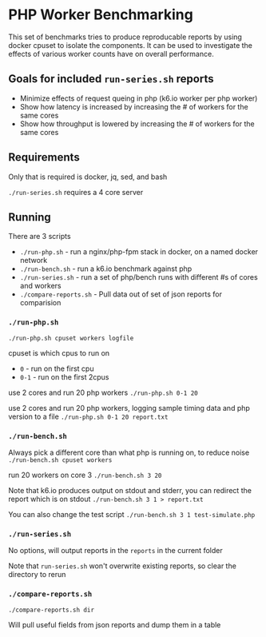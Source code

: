 # PHP Worker Benchmarking

This set of benchmarks tries to produce reproducable reports by using docker cpuset to isolate the
components.  It can be used to investigate the effects of various worker counts have on overall performance.

## Goals for included `run-series.sh` reports
* Minimize effects of request queing in php (k6.io worker per php worker)
* Show how latency is increased by increasing the # of workers for the same cores
* Show how throughput is lowered by increasing the # of workers for the same cores

## Requirements
Only that is required is docker, jq, sed, and bash

`./run-series.sh` requires a 4 core server

## Running
There are 3 scripts
* `./run-php.sh` - run a nginx/php-fpm stack in docker, on a named docker network
* `./run-bench.sh` - run a k6.io benchmark against php
* `./run-series.sh` - run a set of php/bench runs with different #s of cores and workers
* `./compare-reports.sh` - Pull data out of set of json reports for comparision

### `./run-php.sh`
`./run-php.sh cpuset workers logfile`

cpuset is which cpus to run on
* `0` - run on the first cpu
* `0-1` - run on the first 2cpus

use 2 cores and run 20 php workers
`./run-php.sh 0-1 20`

use 2 cores and run 20 php workers, logging sample timing data and php version to a file
`./run-php.sh 0-1 20 report.txt`

### `./run-bench.sh`
Always pick a different core than what php is running on, to reduce noise
`./run-bench.sh cpuset workers`

run 20 workers on core 3
`./run-bench.sh 3 20`

Note that k6.io produces output on stdout and stderr, you can redirect the report which is on stdout
`./run-bench.sh 3 1 > report.txt`

You can also change the test script
`./run-bench.sh 3 1 test-simulate.php`


### `./run-series.sh`

No options, will output reports in the `reports` in the current folder

Note that `run-series.sh` won't overwrite existing reports, so clear the directory to rerun

### `./compare-reports.sh`
`./compare-reports.sh dir`

Will pull useful fields from json reports and dump them in a table
